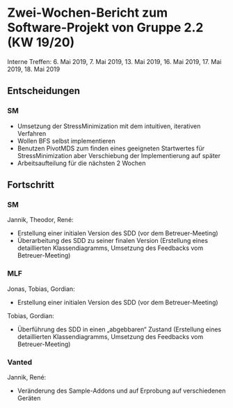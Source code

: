 # Zwei-Wochen-Bericht zum Software-Projekt von Gruppe 2.2 (KW 19/20)
Interne Treffen: 6. Mai 2019, 7. Mai 2019, 13. Mai 2019, 16. Mai 2019, 17. Mai 2019, 18. Mai 2019
## Entscheidungen
### SM
- Umsetzung der StressMinimization mit dem intuitiven, iterativen Verfahren 
- Wollen BFS selbst implementieren
- Benutzen PivotMDS zum finden eines geeigneten Startwertes für StressMinimization aber Verschiebung der Implementierung auf später
- Arbeitsaufteilung für die nächsten 2 Wochen 
## Fortschritt
### SM
Jannik, Theodor, René:
- Erstellung einer  initialen Version des SDD (vor dem Betreuer-Meeting)
- Überarbeitung des SDD zu seiner finalen Version (Erstellung eines detaillierten Klassendiagramms, Umsetzung des Feedbacks vom Betreuer-Meeting) 
### MLF
Jonas, Tobias, Gordian:
- Erstellung einer initialen Version des SDD (vor dem Betreuer-Meeting)

Tobias, Gordian: 
- Überführung des SDD in einen „abgebbaren“ Zustand (Erstellung eines detaillierten Klassendiagramms, Umsetzung des Feedbacks vom Betreuer-Meeting) 


### Vanted
Jannik, René:
- Veränderung des Sample-Addons und auf Erprobung auf verschiedenen Geräten

